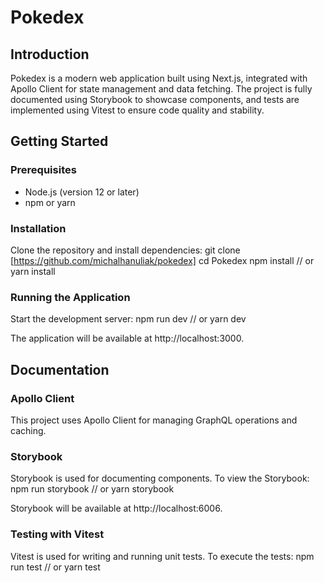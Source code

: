 # Pokedex

## Introduction

Pokedex is a modern web application built using Next.js, integrated with Apollo Client for state management and data fetching. The project is fully documented using Storybook to showcase components, and tests are implemented using Vitest to ensure code quality and stability.

## Getting Started

### Prerequisites

- Node.js (version 12 or later)
- npm or yarn

### Installation

Clone the repository and install dependencies:
git clone [https://github.com/michalhanuliak/pokedex]
cd Pokedex
npm install // or yarn install

### Running the Application

Start the development server:
npm run dev // or yarn dev

The application will be available at http://localhost:3000.

## Documentation

### Apollo Client

This project uses Apollo Client for managing GraphQL operations and caching.

### Storybook

Storybook is used for documenting components. To view the Storybook:
npm run storybook // or yarn storybook

Storybook will be available at http://localhost:6006.

### Testing with Vitest

Vitest is used for writing and running unit tests. To execute the tests:
npm run test // or yarn test
